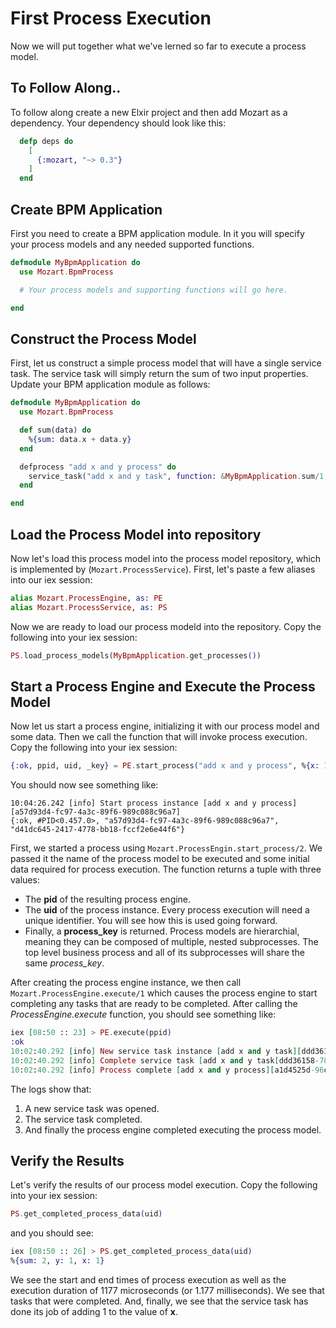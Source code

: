# First Process Execution

Now we will put together what we've lerned so far to execute a process model. 

## To Follow Along..

To follow along create a new Elxir project and then add Mozart as a dependency. Your dependency should look like this:

```elixir
  defp deps do
    [
      {:mozart, "~> 0.3"}
    ]
  end
```

## Create BPM Application

First you need to create a BPM application module. In it you will specify your process models and any needed supported functions.

```elixir
defmodule MyBpmApplication do
  use Mozart.BpmProcess

  # Your process models and supporting functions will go here.

end
```

## Construct the Process Model

First, let us construct a simple process model that will have a single service task. The service task will simply return the sum of two input properties. Update your BPM application module as follows:

```elixir
defmodule MyBpmApplication do
  use Mozart.BpmProcess

  def sum(data) do
    %{sum: data.x + data.y}
  end

  defprocess "add x and y process" do
    service_task("add x and y task", function: &MyBpmApplication.sum/1, inputs: "x,y")
  end

end
```

## Load the Process Model into repository

Now let's load this process model into the process model repository, which is implemented by (`Mozart.ProcessService`). First, let's paste a few aliases into our iex session:

```elixir
alias Mozart.ProcessEngine, as: PE
alias Mozart.ProcessService, as: PS

```

Now we are ready to load our process modeld into the repository. Copy the following into your iex session:

```elixir
PS.load_process_models(MyBpmApplication.get_processes())

```

## Start a Process Engine and Execute the Process Model

Now let us start a process engine, initializing it with our process model and some data. Then we call the function that will invoke process execution. Copy the following into your iex session:

```elixir
{:ok, ppid, uid, _key} = PE.start_process("add x and y process", %{x: 1, y: 1})

```

You should now see something like:

```
10:04:26.242 [info] Start process instance [add x and y process][a57d93d4-fc97-4a3c-89f6-989c088c96a7]
{:ok, #PID<0.457.0>, "a57d93d4-fc97-4a3c-89f6-989c088c96a7", "d41dc645-2417-4778-bb18-fccf2e6e44f6"}
```

First, we started a process using `Mozart.ProcessEngin.start_process/2`. We passed it the name of the process model to be executed and some initial data required for process execution. The function returns a tuple with three values: 

* The **pid** of the resulting process engine.
* The **uid** of the process instance. Every process execution will need a unique identifier. You will see how this is used going forward.
* Finally, a **process_key** is returned. Process models are hierarchial, meaning they can be composed of multiple, nested subprocesses. The top level business process and all of its subprocesses will share the same *process_key*.

After creating the process engine instance, we then call `Mozart.ProcessEngine.execute/1` which causes the process engine to start completing any tasks that are ready to be completed. After calling the *ProcessEngine.execute* function, you should see something like:

```elixir
iex [08:50 :: 23] > PE.execute(ppid)
:ok
10:02:40.292 [info] New service task instance [add x and y task][ddd36158-7837-4c5a-b0be-66a02f304d27]
10:02:40.292 [info] Complete service task [add x and y task[ddd36158-7837-4c5a-b0be-66a02f304d27]
10:02:40.292 [info] Process complete [add x and y process][a1d4525d-96cb-4da1-9a82-d20bab4afa89]
```

The logs show that:

1. A new service task was opened.
1. The service task completed.
1. And finally the process engine completed executing the process model.

## Verify the Results

Let's verify the results of our process model execution. Copy the following into your iex session:

```elixir
PS.get_completed_process_data(uid)

```

and you should see:

```elixir
iex [08:50 :: 26] > PS.get_completed_process_data(uid)
%{sum: 2, y: 1, x: 1}
```

We see the start and end times of process execution as well as the execution duration of 1177 microseconds (or 1.177 milliseconds). We see that tasks that were completed. And, finally, we see that the service task has done its job of adding 1 to the value of **x**.

